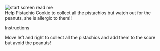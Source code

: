 ![start screen read me](https://user-images.githubusercontent.com/90280742/139528457-8ca633fa-4ac6-40da-8e89-3b4c89427725.png)
<br>
Help Pistachio Cookie to collect all the pistachios but watch out for the peanuts, she is allergic to them!!

Instructions

Move left and right to collect all the pistachios and add them to the score but avoid the peanuts! 


